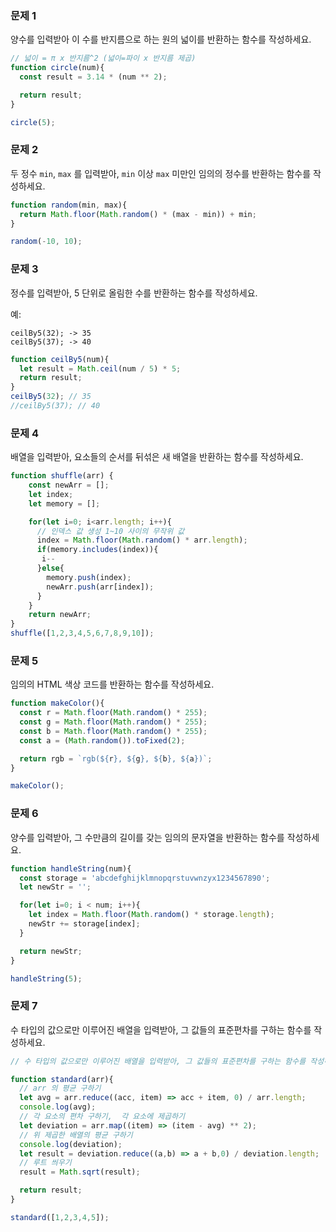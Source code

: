 ### 문제 1

양수를 입력받아 이 수를 반지름으로 하는 원의 넓이를 반환하는 함수를 작성하세요.

```js
// 넓이 = π x 반지름^2 (넓이=파이 x 반지름 제곱)
function circle(num){
  const result = 3.14 * (num ** 2);

  return result;
}

circle(5);
```

### 문제 2

두 정수 `min`, `max` 를 입력받아, `min` 이상 `max` 미만인 임의의 정수를 반환하는 함수를 작성하세요.

```js
function random(min, max){
  return Math.floor(Math.random() * (max - min)) + min;
}

random(-10, 10);
```
### 문제 3

정수를 입력받아, 5 단위로 올림한 수를 반환하는 함수를 작성하세요.

예:
```
ceilBy5(32); -> 35
ceilBy5(37); -> 40
```
```js
function ceilBy5(num){
  let result = Math.ceil(num / 5) * 5;
  return result;
}
ceilBy5(32); // 35
//ceilBy5(37); // 40
```

### 문제 4

배열을 입력받아, 요소들의 순서를 뒤섞은 새 배열을 반환하는 함수를 작성하세요.
```js
function shuffle(arr) {
    const newArr = [];
    let index;
    let memory = [];

    for(let i=0; i<arr.length; i++){
      // 인덱스 값 생성 1~10 사이의 무작위 값
      index = Math.floor(Math.random() * arr.length);
      if(memory.includes(index)){ 
       i-- 
      }else{
        memory.push(index);
        newArr.push(arr[index]);
      }      
    }
    return newArr;
}
shuffle([1,2,3,4,5,6,7,8,9,10]);
```
### 문제 5

임의의 HTML 색상 코드를 반환하는 함수를 작성하세요.
```js
function makeColor(){
  const r = Math.floor(Math.random() * 255);
  const g = Math.floor(Math.random() * 255);
  const b = Math.floor(Math.random() * 255);
  const a = (Math.random()).toFixed(2);

  return rgb = `rgb(${r}, ${g}, ${b}, ${a})`;
}

makeColor();
```
### 문제 6

양수를 입력받아, 그 수만큼의 길이를 갖는 임의의 문자열을 반환하는 함수를 작성하세요.

```js
function handleString(num){
  const storage = 'abcdefghijklmnopqrstuvwnzyx1234567890';
  let newStr = '';

  for(let i=0; i < num; i++){
    let index = Math.floor(Math.random() * storage.length);
    newStr += storage[index];
  }

  return newStr;
}

handleString(5);
```

### 문제 7

수 타입의 값으로만 이루어진 배열을 입력받아, 그 값들의 표준편차를 구하는 함수를 작성하세요.
```js
// 수 타입의 값으로만 이루어진 배열을 입력받아, 그 값들의 표준편차를 구하는 함수를 작성하세요.

function standard(arr){
  // arr 의 평균 구하기
  let avg = arr.reduce((acc, item) => acc + item, 0) / arr.length;
  console.log(avg);
  // 각 요소의 편차 구하기,  각 요소에 제곱하기
  let deviation = arr.map((item) => (item - avg) ** 2); 
  // 위 제곱한 배열의 평균 구하기
  console.log(deviation);
  let result = deviation.reduce((a,b) => a + b,0) / deviation.length;
  // 루트 씌우기
  result = Math.sqrt(result);

  return result;
}

standard([1,2,3,4,5]);
```